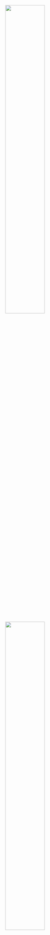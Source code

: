 <p align="center">
  <img src="https://github-readme-streak-stats.herokuapp.com/?user=sergei-startsev&theme=Javascript&hide_border=true" width="50%"/>
  <img src="https://activity-graph.herokuapp.com/graph?username=sergei-startsev&theme=react-dark&bg_color=f7df1e&line=000&point=000&color=000&custom_title=Monthly%20Contribution%20Statistics" width="50%"/>
</p>
